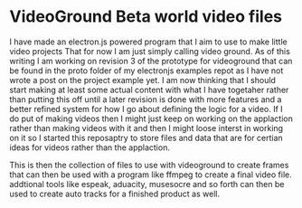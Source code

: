 # VideoGround Beta world video files

I have made an electron.js powered program that I aim to use to make little video projects That for now I am just simply calling video ground. As of this writing I am working on revision 3 of the prototype for videoground that can be found in the proto folder of my electronjs examples repot as I have not wrote a post on the project example yet. I am now thinking that I should start making at least some actual content with what I have togetaher rather than putting this off until a later revision is done with more features and a better refined system for how I go about defining the logic for a video. If I do put of making videos then I might just keep on working on the applaction rather than making videos with it and then I might loose interst in working on it so I started this reposaptry to store files and data that are for certian ideas for videos rather than the applaction.

This is then the collection of files to use with videoground to create frames that can then be used with a program like ffmpeg to create a final video file. addtional tools like espeak, aduacity, musesocre and so forth can then be used to create auto tracks for a finished product as well.
